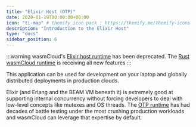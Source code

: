 ```yaml
---
title: "Elixir Host (OTP)"
date: 2020-01-19T00:00:00+00:00
icon: "ti-map" # themify icon pack : https://themify.me/themify-icons
description: "Introduction to the Elixir Host"
type: "docs"
sidebar_position: 6
---
```


<head>
  <meta name="robots" content="noindex">
</head>

:::warning
wasmCloud's [Elixir host runtime](https://github.com/wasmcloud/wasmcloud-otp) has been deprecated. The [Rust wasmCloud runtime](https://github.com/wasmCloud/wasmCloud) is receiving all new features
:::

This application can be used for development on your laptop and globally distributed deployments in production clouds.

Elixir (and Erlang and the BEAM VM beneath it) is extremely good at supporting internal concurrency without forcing developers to deal with low-level concepts like mutexes and OS threads. The [OTP runtime](https://www.erlang.org/doc/design_principles/des_princ.html) has had decades of battle testing under the most crushing production workloads and wasmCloud can leverage that expertise by default.
